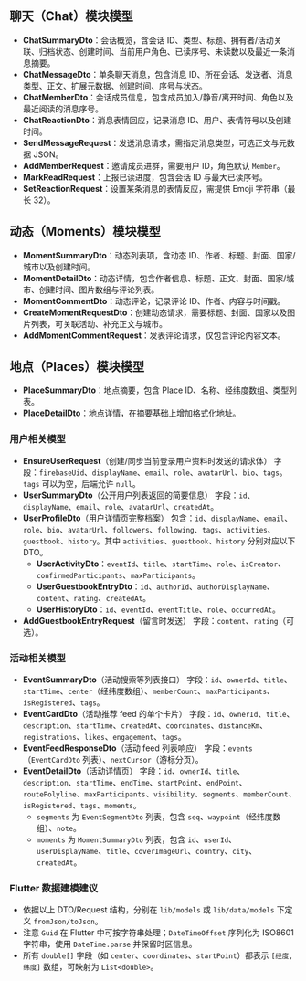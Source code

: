 ## 聊天（Chat）模块模型

- **ChatSummaryDto**：会话概览，含会话 ID、类型、标题、拥有者/活动关联、归档状态、创建时间、当前用户角色、已读序号、未读数以及最近一条消息摘要。
- **ChatMessageDto**：单条聊天消息，包含消息 ID、所在会话、发送者、消息类型、正文、扩展元数据、创建时间、序号与状态。
- **ChatMemberDto**：会话成员信息，包含成员加入/静音/离开时间、角色以及最近阅读的消息序号。
- **ChatReactionDto**：消息表情回应，记录消息 ID、用户、表情符号以及创建时间。
- **SendMessageRequest**：发送消息请求，需指定消息类型，可选正文与元数据 JSON。
- **AddMemberRequest**：邀请成员进群，需要用户 ID，角色默认 `Member`。
- **MarkReadRequest**：上报已读进度，包含会话 ID 与最大已读序号。
- **SetReactionRequest**：设置某条消息的表情反应，需提供 Emoji 字符串（最长 32）。

## 动态（Moments）模块模型

- **MomentSummaryDto**：动态列表项，含动态 ID、作者、标题、封面、国家/城市以及创建时间。
- **MomentDetailDto**：动态详情，包含作者信息、标题、正文、封面、国家/城市、创建时间、图片数组与评论列表。
- **MomentCommentDto**：动态评论，记录评论 ID、作者、内容与时间戳。
- **CreateMomentRequestDto**：创建动态请求，需要标题、封面、国家以及图片列表，可关联活动、补充正文与城市。
- **AddMomentCommentRequest**：发表评论请求，仅包含评论内容文本。

## 地点（Places）模块模型

- **PlaceSummaryDto**：地点摘要，包含 Place ID、名称、经纬度数组、类型列表。
- **PlaceDetailDto**：地点详情，在摘要基础上增加格式化地址。



















### 用户相关模型

- **EnsureUserRequest**（创建/同步当前登录用户资料时发送的请求体）
  字段：`firebaseUid`、`displayName`、`email`、`role`、`avatarUrl`、`bio`、`tags`。`tags` 可以为空，后端允许 `null`。
- **UserSummaryDto**（公开用户列表返回的简要信息）
  字段：`id`、`displayName`、`email`、`role`、`avatarUrl`、`createdAt`。
- **UserProfileDto**（用户详情页完整档案）
  包含：`id`、`displayName`、`email`、`role`、`bio`、`avatarUrl`、`followers`、`following`、`tags`、`activities`、`guestbook`、`history`。其中 `activities`、`guestbook`、`history` 分别对应以下 DTO。
  - **UserActivityDto**：`eventId`、`title`、`startTime`、`role`、`isCreator`、`confirmedParticipants`、`maxParticipants`。
  - **UserGuestbookEntryDto**：`id`、`authorId`、`authorDisplayName`、`content`、`rating`、`createdAt`。
  - **UserHistoryDto**：`id`、`eventId`、`eventTitle`、`role`、`occurredAt`。
- **AddGuestbookEntryRequest**（留言时发送）
  字段：`content`、`rating`（可选）。

### 活动相关模型

- **EventSummaryDto**（活动搜索等列表接口）
  字段：`id`、`ownerId`、`title`、`startTime`、`center`（经纬度数组）、`memberCount`、`maxParticipants`、`isRegistered`、`tags`。
- **EventCardDto**（活动推荐 feed 的单个卡片）
  字段：`id`、`ownerId`、`title`、`description`、`startTime`、`createdAt`、`coordinates`、`distanceKm`、`registrations`、`likes`、`engagement`、`tags`。
- **EventFeedResponseDto**（活动 feed 列表响应）
  字段：`events`（`EventCardDto` 列表）、`nextCursor`（游标分页）。
- **EventDetailDto**（活动详情页）
  字段：`id`、`ownerId`、`title`、`description`、`startTime`、`endTime`、`startPoint`、`endPoint`、`routePolyline`、`maxParticipants`、`visibility`、`segments`、`memberCount`、`isRegistered`、`tags`、`moments`。
  - `segments` 为 `EventSegmentDto` 列表，包含 `seq`、`waypoint`（经纬度数组）、`note`。
  - `moments` 为 `MomentSummaryDto` 列表，包含 `id`、`userId`、`userDisplayName`、`title`、`coverImageUrl`、`country`、`city`、`createdAt`。

### Flutter 数据建模建议

- 依据以上 DTO/Request 结构，分别在 `lib/models` 或 `lib/data/models` 下定义 `fromJson/toJson`。
- 注意 `Guid` 在 Flutter 中可按字符串处理；`DateTimeOffset` 序列化为 ISO8601 字符串，使用 `DateTime.parse` 并保留时区信息。
- 所有 `double[]` 字段（如 `center`、`coordinates`、`startPoint`）都表示 `[经度, 纬度]` 数组，可映射为 `List<double>`。